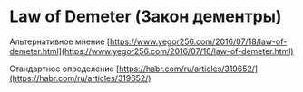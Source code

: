 # Law of Demeter (Закон дементры)

Альтернативное мнение [https://www.yegor256.com/2016/07/18/law-of-demeter.html](https://www.yegor256.com/2016/07/18/law-of-demeter.html)

Стандартное определение [https://habr.com/ru/articles/319652/](https://habr.com/ru/articles/319652/)
